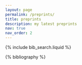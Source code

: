 ```yaml
---
layout: page
permalink: /preprints/
title: preprints
description: my latest preprints
nav: true
nav_order: 2
---
```


<!-- _pages/publications.md -->

<!-- Bibsearch Feature -->

{% include bib_search.liquid %}

<div class="publications">

{% bibliography %}

</div>
